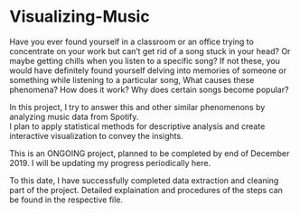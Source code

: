 # Visualizing-Music
Have you ever found yourself in a classroom or an office trying to concentrate on your work but can’t get rid of a song stuck in your head? Or maybe getting chills when you listen to a specific song? If not these, you would have definitely found yourself delving into memories of someone or something while listening to a particular song, What causes these phenomena? How does it work? Why does certain songs become popular?

In this project, I try to answer this and other similar phenomenons by analyzing music data from Spotify.  
I plan to apply statistical methods for descriptive analysis and create interactive visualization to convey the insights.

This is an ONGOING project, planned to be completed by end of December 2019.
I will be updating my progress periodically here.

To this date, I have successfully completed data extraction and cleaning part of the project.
Detailed explaination and procedures of the steps can be found in the respective file.

